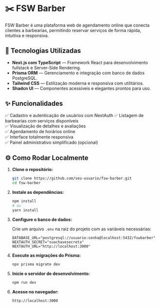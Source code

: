 # ✂️ FSW Barber

FSW Barber é uma plataforma web de agendamento online que conecta clientes a barbearias, permitindo reservar serviços de forma rápida, intuitiva e responsiva.

## 🚀 Tecnologias Utilizadas

- **Next.js com TypeScript** — Framework React para desenvolvimento fullstack e Server-Side Rendering.
- **Prisma ORM** — Gerenciamento e integração com banco de dados PostgreSQL.
- **Tailwind CSS** — Estilização moderna e responsiva com utilitários.
- **Shadcn UI** — Componentes acessíveis e elegantes prontos para uso.

## ✨ Funcionalidades

✅ Cadastro e autenticação de usuários com NextAuth
✅ Listagem de barbearias com serviços disponíveis  
✅ Visualização de detalhes e avaliações  
✅ Agendamento de horários online  
✅ Interface totalmente responsiva  
✅ Painel administrativo simplificado (opcional)

## ⚙️ Como Rodar Localmente

1. **Clone o repositório:**

   ```bash
   git clone https://github.com/seu-usuario/fsw-barber.git
   cd fsw-barber
   ```

2. **Instale as dependências:**

   ```bash
   npm install
   # ou
   yarn install
   ```

3. **Configure o banco de dados:**

   Crie um arquivo `.env` na raiz do projeto com as variáveis necessárias:

   ```
   DATABASE_URL="postgresql://usuario:senha@localhost:5432/fswbarber"
   NEXTAUTH_SECRET="suachavesecreta"
   NEXTAUTH_URL="http://localhost:3000"
   ```

4. **Execute as migrações do Prisma:**

   ```bash
   npx prisma migrate dev
   ```

5. **Inicie o servidor de desenvolvimento:**

   ```bash
   npm run dev
   ```

6. **Acesse no navegador:**

   ```
   http://localhost:3000
   ```
